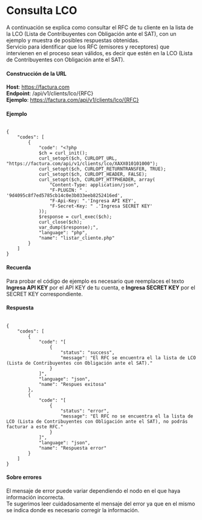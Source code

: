 # Consulta LCO

A continuación se explica como consultar el RFC de tu cliente en la lista de la LCO (Lista de Contribuyentes con Obligación ante el SAT), con un ejemplo y muestra de posibles respuestas obtenidas.  
Servicio para identificar que los RFC (emisores y receptores) que intervienen en el proceso sean válidos, es decir que estén en la LCO (Lista de Contribuyentes con Obligación ante el SAT).


#### Construcción de la URL

**Host**: https://factura.com  
**Endpoint**:  /api/v1/clients/lco/{RFC}  
**Ejemplo**:  https://factura.com/api/v1/clients/lco/{RFC}  


#### Ejemplo

```

{
    "codes": [
        {
            "code": "<?php
            $ch = curl_init();
            curl_setopt($ch, CURLOPT_URL, "https://factura.com/api/v1/clients/lco/XAXX010101000");
            curl_setopt($ch, CURLOPT_RETURNTRANSFER, TRUE);
            curl_setopt($ch, CURLOPT_HEADER, FALSE);
            curl_setopt($ch, CURLOPT_HTTPHEADER, array(
                "Content-Type: application/json",
                "F-PLUGIN: " . '9d4095c8f7ed5785cb14c0e3b033eeb8252416ed',
                "F-Api-Key: ".'Ingresa API KEY',
                "F-Secret-Key: " .'Ingresa SECRET KEY'
            ));
            $response = curl_exec($ch);
            curl_close($ch);
            var_dump($response);",
            "language": "php",
            "name": "listar_cliente.php"
        }
    ]
}

```


#### Recuerda

Para probar el código de ejemplo es necesario que reemplaces el texto  **Ingresa API KEY**  por el API KEY de tu cuenta, e **Ingresa SECRET KEY**  por el SECRET KEY correspondiente.


#### Respuesta

```

{
    "codes": [
        {
            "code": "[
                {
                    "status": "success",
                    "message": "El RFC se encuentra el la lista de LCO (Lista de Contribuyentes con Obligación ante el SAT)."
                }
            ]",
            "language": "json",
            "name": "Respues exitosa"
        },
        {
            "code": "[
                {
                    "status": "error",
                    "message": "El RFC no se encuentra el la lista de LCO (Lista de Contribuyentes con Obligación ante el SAT), no podrás facturar a este RFC."
                }
            ]",
            "language": "json",
            "name": "Respuesta error"
        }
    ]
}

```


#### Sobre errores

El mensaje de error puede variar dependiendo el nodo en el que haya información incorrecta.  
Te sugerimos leer cuidadosamente el mensaje del error ya que en el mismo se indica donde es necesario corregir la información.
